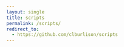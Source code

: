 ```yaml
---
layout: single
title: scripts
permalink: /scripts/
redirect_to:
  - https://github.com/clburlison/scripts
---
```

